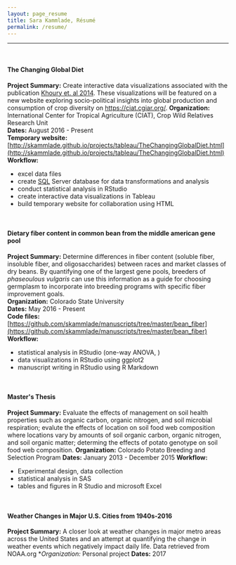 ```yaml
---
layout: page_resume
title: Sara Kammlade, Résumé
permalink: /resume/
---
```

***
<br/>

#### The Changing Global Diet
**Project Summary:**  Create interactive data visualizations associated with the publication [Khoury et. al 2014](http://dx.doi.org/10.1073/pnas.1313490111).  These visualizations will be featured on a new website exploring socio-political insights into global production and consumption of crop diversity on https://ciat.cgiar.org/.
**Organization:** International Center for Tropical Agriculture (CIAT), Crop Wild Relatives Research Unit   
**Dates:** August 2016 - Present  
**Temporary website:** [http://skammlade.github.io/projects/tableau/TheChangingGlobalDiet.html](http://skammlade.github.io/projects/tableau/TheChangingGlobalDiet.html) 
**Workflow:**

* excel data files  
* create [SQL](https://github.com/skammlade/skammlade.github.io/tree/master/projects/tableau/SQLServerQueries) Server database for data transformations and analysis    
* conduct statistical analysis in RStudio  
* create interactive data visualizations in Tableau   
* build temporary website for collaboration using HTML    

<br/>

#### Dietary fiber content in common bean from the middle american gene pool   
**Project Summary:** Determine differences in fiber content (soluble fiber, insoluble fiber, and oligosaccharides) between races and market classes of dry beans. By quantifying one of the largest gene pools, breeders of *phaseoulous vulgaris* can use this information as a guide for choosing germplasm to incorporate into breeding programs with specific fiber improvement goals.    
**Organization:** Colorado State University     
**Dates:** May 2016 - Present   
**Code files:** [https://github.com/skammlade/manuscripts/tree/master/bean_fiber](https://github.com/skammlade/manuscripts/tree/master/bean_fiber)   
**Workflow:**   

* statistical analysis in RStudio (one-way ANOVA, )
* data visualizations in RStudio using ggplot2
* manuscript writing in RStudio using R Markdown

<br/>

#### Master's Thesis
**Project Summary:** Evaluate the effects of management on soil health properties such as organic carbon, organic nitrogen, and soil microbial respiration; evalute the effects of location on soil food web composition where locations vary by amounts of soil organic carbon, organic nitrogen, and soil organic matter; determing the effects of potato genotype on soil food web composition.
**Organization:** Colorado Potato Breeding and Selection Program
**Dates:** January 2013 - December 2015
**Workflow:**

* Experimental design, data collection
* statistical analysis in SAS 
* tables and figures in R Studio and microsoft Excel

<br/>

#### Weather Changes in Major U.S. Cities from 1940s-2016
**Project Summary:** A closer look at weather changes in major metro areas across the United States and an attempt at quantifying the change in weather events which negatively impact daily life. Data retrieved from NOAA.org
**Organization:* Personal project
**Dates:** 2017

